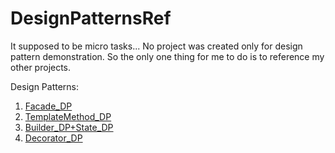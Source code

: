 # DesignPatternsRef
It supposed to be micro tasks...
No project was created only for design pattern demonstration.
So the only one thing for me to do is to reference my other projects.

Design Patterns:
1.   [Facade_DP](https://github.com/Ritellium/Colloquium_1)
2.   [TemplateMethod_DP](https://github.com/Ritellium/Colloquium_2)
3.   [Builder_DP+State_DP](https://github.com/Ritellium/OS_Lab_5_C-98)
4.   [Decorator_DP](https://github.com/Ritellium/Greatest_Task_Ever)
